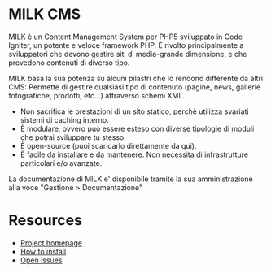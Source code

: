 # MILK CMS

MILK è un Content Management System per PHP5 sviluppato in Code Igniter, un potente e veloce framework PHP. È rivolto principalmente a sviluppatori che devono gestire siti di media-grande dimensione, e che prevedono contenuti di diverso tipo.

MILK basa la sua potenza su alcuni pilastri che lo rendono differente da altri CMS: Permette di gestire qualsiasi tipo di contenuto (pagine, news, gallerie fotografiche, prodotti, etc...) attraverso schemi XML.

 * Non sacrifica le prestazioni di un sito statico, perchè utilizza svariati sistemi di caching interno.
 * È modulare, ovvero può essere esteso con diverse tipologie di moduli che potrai sviluppare tu stesso.
 * È open-source (puoi scaricarlo direttamente da qui).
 * È facile da installare e da mantenere. Non necessita di infrastrutture particolari e/o avanzate.

La documentazione di MILK e' disponibile tramite la sua amministrazione alla voce "Gestione > Documentazione"


# Resources

 * [Project homepage](https://github.com/squallstar/milk)
 * [How to install](https://github.com/squallstar/milk/wiki/2.-Installazione)
 * [Open issues](https://github.com/squallstar/milk/issues)